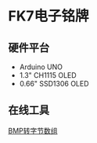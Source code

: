 # FK7电子铭牌

## 硬件平台
- Arduino UNO
- 1.3" CH1115 OLED 
- 0.66" SSD1306 OLED

## 在线工具
[BMP转字节数组](https://javl.github.io/image2cpp/)